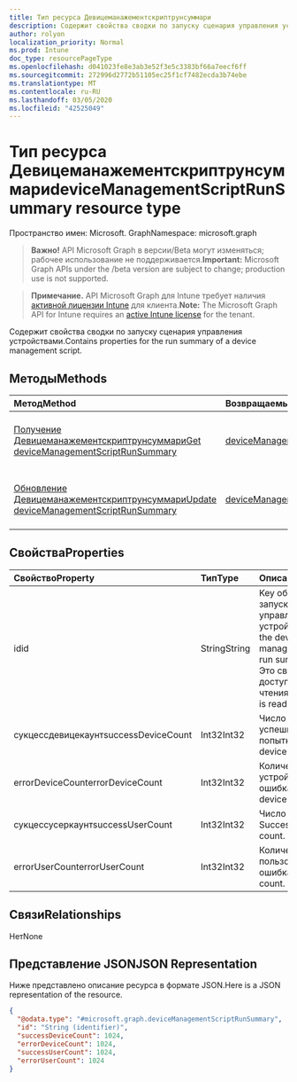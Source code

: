 ```yaml
---
title: Тип ресурса Девицеманажементскриптрунсуммари
description: Содержит свойства сводки по запуску сценария управления устройствами.
author: rolyon
localization_priority: Normal
ms.prod: Intune
doc_type: resourcePageType
ms.openlocfilehash: d041023fe8e3ab3e52f3e5c3383bf66a7eecf6ff
ms.sourcegitcommit: 272996d2772b51105ec25f1cf7482ecda3b74ebe
ms.translationtype: MT
ms.contentlocale: ru-RU
ms.lasthandoff: 03/05/2020
ms.locfileid: "42525049"
---
```

# <a name="devicemanagementscriptrunsummary-resource-type"></a><span data-ttu-id="df42f-103">Тип ресурса Девицеманажементскриптрунсуммари</span><span class="sxs-lookup"><span data-stu-id="df42f-103">deviceManagementScriptRunSummary resource type</span></span>

<span data-ttu-id="df42f-104">Пространство имен: Microsoft. Graph</span><span class="sxs-lookup"><span data-stu-id="df42f-104">Namespace: microsoft.graph</span></span>

> <span data-ttu-id="df42f-105">**Важно!** API Microsoft Graph в версии/Beta могут изменяться; рабочее использование не поддерживается.</span><span class="sxs-lookup"><span data-stu-id="df42f-105">**Important:** Microsoft Graph APIs under the /beta version are subject to change; production use is not supported.</span></span>

> <span data-ttu-id="df42f-106">**Примечание.** API Microsoft Graph для Intune требует наличия [активной лицензии Intune](https://go.microsoft.com/fwlink/?linkid=839381) для клиента.</span><span class="sxs-lookup"><span data-stu-id="df42f-106">**Note:** The Microsoft Graph API for Intune requires an [active Intune license](https://go.microsoft.com/fwlink/?linkid=839381) for the tenant.</span></span>

<span data-ttu-id="df42f-107">Содержит свойства сводки по запуску сценария управления устройствами.</span><span class="sxs-lookup"><span data-stu-id="df42f-107">Contains properties for the run summary of a device management script.</span></span>

## <a name="methods"></a><span data-ttu-id="df42f-108">Методы</span><span class="sxs-lookup"><span data-stu-id="df42f-108">Methods</span></span>
|<span data-ttu-id="df42f-109">Метод</span><span class="sxs-lookup"><span data-stu-id="df42f-109">Method</span></span>|<span data-ttu-id="df42f-110">Возвращаемый тип</span><span class="sxs-lookup"><span data-stu-id="df42f-110">Return Type</span></span>|<span data-ttu-id="df42f-111">Описание</span><span class="sxs-lookup"><span data-stu-id="df42f-111">Description</span></span>|
|:---|:---|:---|
|[<span data-ttu-id="df42f-112">Получение Девицеманажементскриптрунсуммари</span><span class="sxs-lookup"><span data-stu-id="df42f-112">Get deviceManagementScriptRunSummary</span></span>](../api/intune-devices-devicemanagementscriptrunsummary-get.md)|<span data-ttu-id="df42f-113">[deviceManagementScriptRunSummary](../resources/intune-devices-devicemanagementscriptrunsummary.md);</span><span class="sxs-lookup"><span data-stu-id="df42f-113">[deviceManagementScriptRunSummary](../resources/intune-devices-devicemanagementscriptrunsummary.md)</span></span>|<span data-ttu-id="df42f-114">Чтение свойств и связей объекта [девицеманажементскриптрунсуммари](../resources/intune-devices-devicemanagementscriptrunsummary.md) .</span><span class="sxs-lookup"><span data-stu-id="df42f-114">Read properties and relationships of the [deviceManagementScriptRunSummary](../resources/intune-devices-devicemanagementscriptrunsummary.md) object.</span></span>|
|[<span data-ttu-id="df42f-115">Обновление Девицеманажементскриптрунсуммари</span><span class="sxs-lookup"><span data-stu-id="df42f-115">Update deviceManagementScriptRunSummary</span></span>](../api/intune-devices-devicemanagementscriptrunsummary-update.md)|<span data-ttu-id="df42f-116">[deviceManagementScriptRunSummary](../resources/intune-devices-devicemanagementscriptrunsummary.md);</span><span class="sxs-lookup"><span data-stu-id="df42f-116">[deviceManagementScriptRunSummary](../resources/intune-devices-devicemanagementscriptrunsummary.md)</span></span>|<span data-ttu-id="df42f-117">Обновление свойств объекта [девицеманажементскриптрунсуммари](../resources/intune-devices-devicemanagementscriptrunsummary.md) .</span><span class="sxs-lookup"><span data-stu-id="df42f-117">Update the properties of a [deviceManagementScriptRunSummary](../resources/intune-devices-devicemanagementscriptrunsummary.md) object.</span></span>|

## <a name="properties"></a><span data-ttu-id="df42f-118">Свойства</span><span class="sxs-lookup"><span data-stu-id="df42f-118">Properties</span></span>
|<span data-ttu-id="df42f-119">Свойство</span><span class="sxs-lookup"><span data-stu-id="df42f-119">Property</span></span>|<span data-ttu-id="df42f-120">Тип</span><span class="sxs-lookup"><span data-stu-id="df42f-120">Type</span></span>|<span data-ttu-id="df42f-121">Описание</span><span class="sxs-lookup"><span data-stu-id="df42f-121">Description</span></span>|
|:---|:---|:---|
|<span data-ttu-id="df42f-122">id</span><span class="sxs-lookup"><span data-stu-id="df42f-122">id</span></span>|<span data-ttu-id="df42f-123">String</span><span class="sxs-lookup"><span data-stu-id="df42f-123">String</span></span>|<span data-ttu-id="df42f-124">Key объекта сводки запуска сценария управления устройствами.</span><span class="sxs-lookup"><span data-stu-id="df42f-124">Key of the device management script run summary entity.</span></span> <span data-ttu-id="df42f-125">Это свойство доступно только для чтения.</span><span class="sxs-lookup"><span data-stu-id="df42f-125">This property is read-only.</span></span>|
|<span data-ttu-id="df42f-126">сукцессдевицекаунт</span><span class="sxs-lookup"><span data-stu-id="df42f-126">successDeviceCount</span></span>|<span data-ttu-id="df42f-127">Int32</span><span class="sxs-lookup"><span data-stu-id="df42f-127">Int32</span></span>|<span data-ttu-id="df42f-128">Число устройств для успешной попытки.</span><span class="sxs-lookup"><span data-stu-id="df42f-128">Success device count.</span></span>|
|<span data-ttu-id="df42f-129">errorDeviceCount</span><span class="sxs-lookup"><span data-stu-id="df42f-129">errorDeviceCount</span></span>|<span data-ttu-id="df42f-130">Int32</span><span class="sxs-lookup"><span data-stu-id="df42f-130">Int32</span></span>|<span data-ttu-id="df42f-131">Количество устройств с ошибками.</span><span class="sxs-lookup"><span data-stu-id="df42f-131">Error device count.</span></span>|
|<span data-ttu-id="df42f-132">сукцессусеркаунт</span><span class="sxs-lookup"><span data-stu-id="df42f-132">successUserCount</span></span>|<span data-ttu-id="df42f-133">Int32</span><span class="sxs-lookup"><span data-stu-id="df42f-133">Int32</span></span>|<span data-ttu-id="df42f-134">Число пользователей Success.</span><span class="sxs-lookup"><span data-stu-id="df42f-134">Success user count.</span></span>|
|<span data-ttu-id="df42f-135">errorUserCount</span><span class="sxs-lookup"><span data-stu-id="df42f-135">errorUserCount</span></span>|<span data-ttu-id="df42f-136">Int32</span><span class="sxs-lookup"><span data-stu-id="df42f-136">Int32</span></span>|<span data-ttu-id="df42f-137">Количество пользователей с ошибками.</span><span class="sxs-lookup"><span data-stu-id="df42f-137">Error user count.</span></span>|

## <a name="relationships"></a><span data-ttu-id="df42f-138">Связи</span><span class="sxs-lookup"><span data-stu-id="df42f-138">Relationships</span></span>
<span data-ttu-id="df42f-139">Нет</span><span class="sxs-lookup"><span data-stu-id="df42f-139">None</span></span>

## <a name="json-representation"></a><span data-ttu-id="df42f-140">Представление JSON</span><span class="sxs-lookup"><span data-stu-id="df42f-140">JSON Representation</span></span>
<span data-ttu-id="df42f-141">Ниже представлено описание ресурса в формате JSON.</span><span class="sxs-lookup"><span data-stu-id="df42f-141">Here is a JSON representation of the resource.</span></span>
<!-- {
  "blockType": "resource",
  "keyProperty": "id",
  "@odata.type": "microsoft.graph.deviceManagementScriptRunSummary"
}
-->
``` json
{
  "@odata.type": "#microsoft.graph.deviceManagementScriptRunSummary",
  "id": "String (identifier)",
  "successDeviceCount": 1024,
  "errorDeviceCount": 1024,
  "successUserCount": 1024,
  "errorUserCount": 1024
}
```



